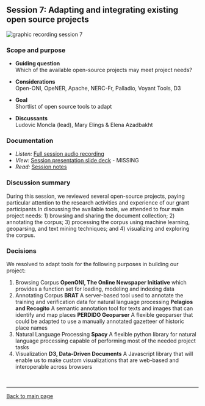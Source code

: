 ## Session 7: Adapting and integrating existing open source projects
 ![graphic recording session 7](../images/graphic-recording-session7.png)

### Scope and purpose
- **Guiding question**  
  Which of the available open-source projects may meet project needs?  

-	**Considerations**  
  Open-ONI, OpeNER, Apache, NERC-Fr, Palladio, Voyant Tools, D3  

-	**Goal**  
  Shortlist of open source tools to adapt

-	**Discussants**  
  Ludovic Moncla (lead), Mary Elings & Elena Azadbakht


### Documentation  
- *Listen:* [Full session audio recording](audio/session7.MP3)   
- *View:* [Session presentation slide deck](link) - MISSING  
- *Read:* [Session notes](https://docs.google.com/document/d/196V79SznVOMz-1G63dCI5LCIg0iVKNmMWCP2aSaxHw0/edit?usp=sharing)


### Discussion summary
During this session, we reviewed several open-source projects, paying particular attention to the research activities and experience of our grant participants.In discussing the available tools, we attended to four main project needs: 1) browsing and sharing the document collection; 2) annotating the corpus; 3) processing the corpus using machine learning, geoparsing, and text mining techniques; and 4) visualizing and exploring the corpus.

### Decisions
We resolved to adapt tools for the following purposes in building our project:
1. Browsing Corpus
**OpenONI, The Online Newspaper Initiative**
which provides a function set for loading, modeling and indexing data
2. Annotating Corpus
**BRAT**
A server-based tool used to annotate the training and verification data for natural language processing
**Pelagios and Recogito**
A semantic annotation tool for texts and images that can identify and map places
**PERDIDO Geoparser**
A flexible geoparser that could be adapted to use a manually annotated gazetteer of historic place names
4. Natural Language Processing
**Spacy**
A flexible python library for natural language processing capable of performing most of the needed project tasks
5. Visualization
**D3, Data-Driven Documents**
A Javascript library that will enable us to make custom visualizations that are web-based and interoperable across browsers


&nbsp;

------------------------------

[Back to main page](/empire/)
